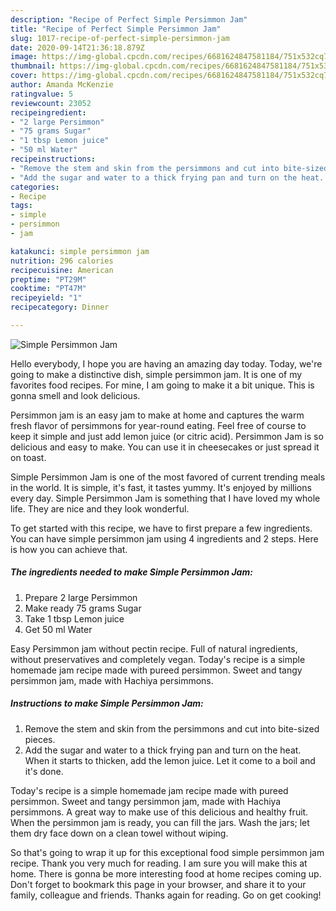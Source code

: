 ```yaml
---
description: "Recipe of Perfect Simple Persimmon Jam"
title: "Recipe of Perfect Simple Persimmon Jam"
slug: 1017-recipe-of-perfect-simple-persimmon-jam
date: 2020-09-14T21:36:18.879Z
image: https://img-global.cpcdn.com/recipes/6681624847581184/751x532cq70/simple-persimmon-jam-recipe-main-photo.jpg
thumbnail: https://img-global.cpcdn.com/recipes/6681624847581184/751x532cq70/simple-persimmon-jam-recipe-main-photo.jpg
cover: https://img-global.cpcdn.com/recipes/6681624847581184/751x532cq70/simple-persimmon-jam-recipe-main-photo.jpg
author: Amanda McKenzie
ratingvalue: 5
reviewcount: 23052
recipeingredient:
- "2 large Persimmon"
- "75 grams Sugar"
- "1 tbsp Lemon juice"
- "50 ml Water"
recipeinstructions:
- "Remove the stem and skin from the persimmons and cut into bite-sized pieces."
- "Add the sugar and water to a thick frying pan and turn on the heat. When it starts to thicken, add the lemon juice. Let it come to a boil and it&#39;s done."
categories:
- Recipe
tags:
- simple
- persimmon
- jam

katakunci: simple persimmon jam 
nutrition: 296 calories
recipecuisine: American
preptime: "PT29M"
cooktime: "PT47M"
recipeyield: "1"
recipecategory: Dinner

---
```



![Simple Persimmon Jam](https://img-global.cpcdn.com/recipes/6681624847581184/751x532cq70/simple-persimmon-jam-recipe-main-photo.jpg)

Hello everybody, I hope you are having an amazing day today. Today, we're going to make a distinctive dish, simple persimmon jam. It is one of my favorites food recipes. For mine, I am going to make it a bit unique. This is gonna smell and look delicious.

Persimmon jam is an easy jam to make at home and captures the warm fresh flavor of persimmons for year-round eating. Feel free of course to keep it simple and just add lemon juice (or citric acid). Persimmon Jam is so delicious and easy to make. You can use it in cheesecakes or just spread it on toast.

Simple Persimmon Jam is one of the most favored of current trending meals in the world. It is simple, it's fast, it tastes yummy. It's enjoyed by millions every day. Simple Persimmon Jam is something that I have loved my whole life. They are nice and they look wonderful.


To get started with this recipe, we have to first prepare a few ingredients. You can have simple persimmon jam using 4 ingredients and 2 steps. Here is how you can achieve that.

<!--inarticleads1-->

##### The ingredients needed to make Simple Persimmon Jam:

1. Prepare 2 large Persimmon
1. Make ready 75 grams Sugar
1. Take 1 tbsp Lemon juice
1. Get 50 ml Water


Easy Persimmon jam without pectin recipe. Full of natural ingredients, without preservatives and completely vegan. Today&#39;s recipe is a simple homemade jam recipe made with pureed persimmon. Sweet and tangy persimmon jam, made with Hachiya persimmons. 

<!--inarticleads2-->

##### Instructions to make Simple Persimmon Jam:

1. Remove the stem and skin from the persimmons and cut into bite-sized pieces.
1. Add the sugar and water to a thick frying pan and turn on the heat. When it starts to thicken, add the lemon juice. Let it come to a boil and it&#39;s done.


Today&#39;s recipe is a simple homemade jam recipe made with pureed persimmon. Sweet and tangy persimmon jam, made with Hachiya persimmons. A great way to make use of this delicious and healthy fruit. When the persimmon jam is ready, you can fill the jars. Wash the jars; let them dry face down on a clean towel without wiping. 

So that's going to wrap it up for this exceptional food simple persimmon jam recipe. Thank you very much for reading. I am sure you will make this at home. There is gonna be more interesting food at home recipes coming up. Don't forget to bookmark this page in your browser, and share it to your family, colleague and friends. Thanks again for reading. Go on get cooking!
